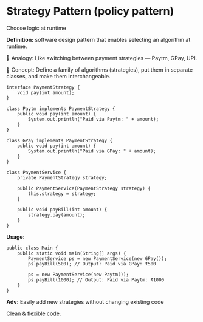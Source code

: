 # Strategy Pattern (policy pattern)
Choose logic at runtime

**Definition:**
software design pattern that enables selecting an algorithm at runtime.

🧠 Analogy:
Like switching between payment strategies — Paytm, GPay, UPI.

🔹 Concept:
Define a family of algorithms (strategies), put them in separate classes, and make them interchangeable.

```
interface PaymentStrategy {
    void pay(int amount);
}

class Paytm implements PaymentStrategy {
    public void pay(int amount) {
        System.out.println("Paid via Paytm: " + amount);
    }
}

class GPay implements PaymentStrategy {
    public void pay(int amount) {
        System.out.println("Paid via GPay: " + amount);
    }
}

class PaymentService {
    private PaymentStrategy strategy;

    public PaymentService(PaymentStrategy strategy) {
        this.strategy = strategy;
    }

    public void payBill(int amount) {
        strategy.pay(amount);
    }
}
```

**Usage:**
```
public class Main {
    public static void main(String[] args) {
        PaymentService ps = new PaymentService(new GPay());
        ps.payBill(500); // Output: Paid via GPay: ₹500

        ps = new PaymentService(new Paytm());
        ps.payBill(1000); // Output: Paid via Paytm: ₹1000
    }
}

```


**Adv:**
Easily add new strategies without changing existing code

Clean & flexible code.